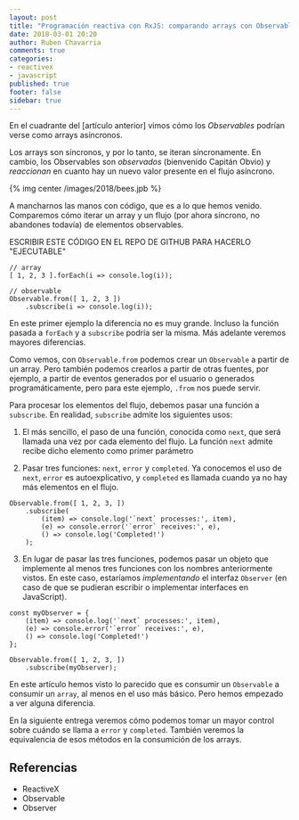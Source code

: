 ```yaml
---
layout: post
title: "Programación reactiva con RxJS: comparando arrays con Observables"
date: 2018-03-01 20:20
author: Ruben Chavarria
comments: true
categories: 
- reactivex
- javascript
published: true
footer: false
sidebar: true
---
```


En el cuadrante del [artículo anterior] vimos cómo los *Observables* podrían verse como arrays asíncronos.

Los arrays son síncronos, y por lo tanto, se iteran síncronamente. En cambio, los Observables son *observados* (bienvenido Capitán Obvio) y *reaccionan* en cuanto hay un nuevo valor presente en el flujo asíncrono.

{% img center /images/2018/bees.jpb %}

<!-- more -->

A mancharnos las manos con código, que es a lo que hemos venido. Comparemos cómo iterar un array y un flujo (por ahora síncrono, no abandones todavía) de elementos observables.

ESCRIBIR ESTE CÓDIGO EN EL REPO DE GITHUB PARA HACERLO "EJECUTABLE"
```
// array
[ 1, 2, 3 ].forEach(i => console.log(i));

// observable
Observable.from([ 1, 2, 3 ])
    .subscribe(i => console.log(i));
```

En este primer ejemplo la diferencia no es muy grande. Incluso la función pasada a `forEach` y a `subscribe` podría ser la misma. Más adelante veremos mayores diferencias.

Como vemos, con `Observable.from` podemos crear un `Observable` a partir de un array. Pero también podemos crearlos a partir de otras fuentes, por ejemplo, a partir de eventos generados por el usuario o generados programáticamente, pero para este ejemplo, `.from` nos puede servir.

Para procesar los elementos del flujo, debemos pasar una función a `subscribe`. En realidad, `subscribe` admite los siguientes usos:

1. El más sencillo, el paso de una función, conocida como `next`, que será llamada una vez por cada elemento del flujo. La función `next` admite recibe dicho elemento como primer parámetro

2. Pasar tres funciones: `next`, `error` y `completed`. Ya conocemos el uso de `next`, `error` es autoexplicativo, y `completed` es llamada cuando ya no hay más elementos en el flujo.

```
Observable.from([ 1, 2, 3, ])
    .subscribe(
        (item) => console.log('`next` processes:', item),
        (e) => console.error('`error` receives:', e),
        () => console.log('Completed!')
    );
```

3. En lugar de pasar las tres funciones, podemos pasar un objeto que implemente al menos tres funciones con los nombres anteriormente vistos. En este caso, estaríamos *implementando* el interfaz `Observer` (en caso de que se pudieran escribir o implementar interfaces en JavaScript).

```
const myObserver = {
    (item) => console.log('`next` processes:', item),
    (e) => console.error('`error` receives:', e),
    () => console.log('Completed!')
};

Observable.from([ 1, 2, 3, ])
    .subscribe(myObserver);
```

En este artículo hemos visto lo parecido que es consumir un `Observable` a consumir un `array`, al menos en el uso más básico. Pero hemos empezado a ver alguna diferencia.

En la siguiente entrega veremos cómo podemos tomar un mayor control sobre cuándo se llama a `error` y `completed`. También veremos la equivalencia de esos métodos en la consumición de los arrays.

## Referencias

- ReactiveX
- Observable
- Observer

